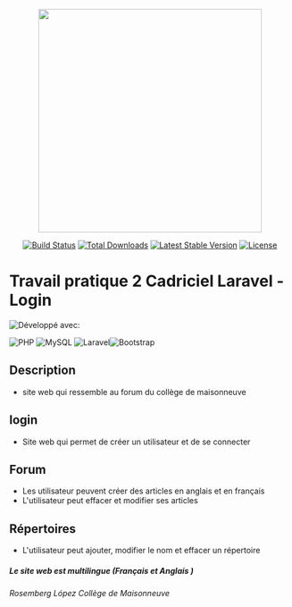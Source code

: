 <p align="center"><a href="https://laravel.com" target="_blank"><img src="https://raw.githubusercontent.com/laravel/art/master/logo-lockup/5%20SVG/2%20CMYK/1%20Full%20Color/laravel-logolockup-cmyk-red.svg" width="400"></a></p>

<p align="center">
<a href="https://travis-ci.org/laravel/framework"><img src="https://travis-ci.org/laravel/framework.svg" alt="Build Status"></a>
<a href="https://packagist.org/packages/laravel/framework"><img src="https://img.shields.io/packagist/dt/laravel/framework" alt="Total Downloads"></a>
<a href="https://packagist.org/packages/laravel/framework"><img src="https://img.shields.io/packagist/v/laravel/framework" alt="Latest Stable Version"></a>
<a href="https://packagist.org/packages/laravel/framework"><img src="https://img.shields.io/packagist/l/laravel/framework" alt="License"></a>
</p>

# Travail pratique 2 Cadriciel Laravel - Login

![Développé avec:](https://img.shields.io/badge/D%C3%A9velopp%C3%A9%20avec:-green?style=flat-square)

![PHP](https://img.shields.io/badge/php-%23777BB4.svg?style=flat-square&logo=php&logoColor=white) ![MySQL](https://img.shields.io/badge/mysql-%2300f.svg?style=flat-square&logo=mysql&logoColor=white) ![Laravel](https://img.shields.io/badge/laravel-%23FF2D20.svg?style=flat-square&logo=laravel&logoColor=white)![Bootstrap](https://img.shields.io/badge/bootstrap-%23563D7C.svg?style=flat-square&logo=bootstrap&logoColor=white)


## Description 

- site web qui ressemble au forum du collège de maisonneuve 

## login
- Site web qui permet de créer un utilisateur et de se connecter 

## Forum

- Les utilisateur peuvent créer des articles en anglais et en français 
- L'utilisateur peut effacer et modifier ses articles
## Répertoires 
- L'utilisateur peut ajouter, modifier le nom et effacer un répertoire

#####  Le site web est multilingue (Français et Anglais )



###### Rosemberg López Collège de Maisonneuve